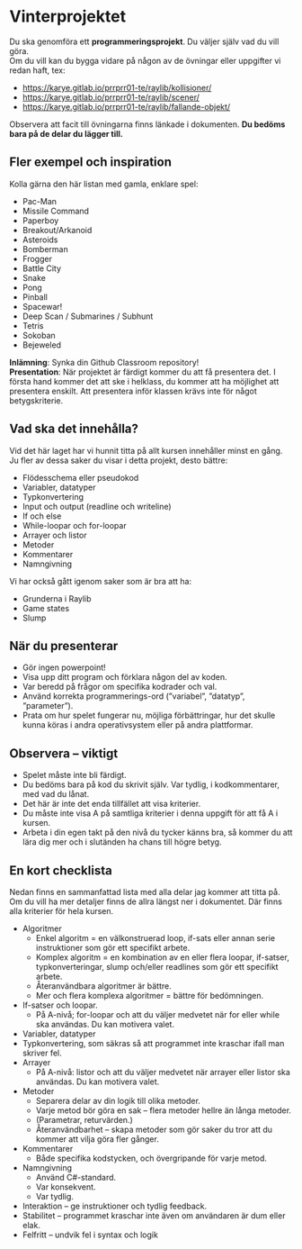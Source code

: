 # Vinterprojektet

Du ska genomföra ett **programmeringsprojekt**. Du väljer själv vad du vill göra.  
Om du vill kan du bygga vidare på någon av de övningar eller uppgifter vi redan haft, tex:

* https://karye.gitlab.io/prrprr01-te/raylib/kollisioner/
* https://karye.gitlab.io/prrprr01-te/raylib/scener/
* https://karye.gitlab.io/prrprr01-te/raylib/fallande-objekt/

Observera att facit till övningarna finns länkade i dokumenten. **Du bedöms bara på de delar du lägger till.**

## Fler exempel och inspiration
Kolla gärna den här listan med gamla, enklare spel:

* Pac-Man
* Missile Command
* Paperboy
* Breakout/Arkanoid
* Asteroids
* Bomberman
* Frogger
* Battle City
* Snake
* Pong
* Pinball
* Spacewar!
* Deep Scan / Submarines / Subhunt
* Tetris
* Sokoban
* Bejeweled

**Inlämning**: Synka din Github Classroom repository!  
**Presentation**: När projektet är färdigt kommer du att få presentera det. I första hand kommer det att ske i helklass, du kommer att ha möjlighet att presentera enskilt. Att presentera inför klassen krävs inte för något betygskriterie.  

## Vad ska det innehålla?
Vid det här laget har vi hunnit titta på allt kursen innehåller minst en gång. Ju fler av dessa saker du visar i detta projekt, desto bättre:  
* Flödesschema eller pseudokod 
* Variabler, datatyper
* Typkonvertering
* Input och output (readline och writeline)
* If och else
* While-loopar och for-loopar
* Arrayer och listor
* Metoder
* Kommentarer
* Namngivning

Vi har också gått igenom saker som är bra att ha:
* Grunderna i Raylib
* Game states
* Slump

## När du presenterar
* Gör ingen powerpoint!
* Visa upp ditt program och förklara någon del av koden.
* Var beredd på frågor om specifika kodrader och val.
* Använd korrekta programmerings-ord (”variabel”, ”datatyp”, ”parameter”).
* Prata om hur spelet fungerar nu, möjliga förbättringar, hur det skulle kunna köras i andra operativsystem eller på andra plattformar.

## Observera – viktigt
* Spelet måste inte bli färdigt.
* Du bedöms bara på kod du skrivit själv. Var tydlig, i kodkommentarer, med vad du lånat.
* Det här är inte det enda tillfället att visa kriterier.
* Du måste inte visa A på samtliga kriterier i denna uppgift för att få A i kursen.
* Arbeta i din egen takt på den nivå du tycker känns bra, så kommer du att lära dig mer och i slutänden ha chans till högre betyg.

## En kort checklista
Nedan finns en sammanfattad lista med alla delar jag kommer att titta på. Om du vill ha mer detaljer finns de allra längst ner i dokumentet. Där finns alla kriterier för hela kursen.
* Algoritmer
  * Enkel algoritm = en välkonstruerad loop, if-sats eller annan serie instruktioner som gör ett specifikt arbete.
  * Komplex algoritm = en kombination av en eller flera loopar, if-satser, typkonverteringar, slump och/eller readlines som gör ett specifikt arbete.
  * Återanvändbara algoritmer är bättre.
  * Mer och flera komplexa algoritmer = bättre för bedömningen.
* If-satser och loopar.
  * På A-nivå; for-loopar och att du väljer medvetet när for eller while ska användas. Du kan motivera valet.
* Variabler, datatyper
* Typkonvertering, som säkras så att programmet inte kraschar ifall man skriver fel.
* Arrayer
  * På A-nivå: listor och att du väljer medvetet när arrayer eller listor ska användas. Du kan motivera valet.
* Metoder
  * Separera delar av din logik till olika metoder.
  * Varje metod bör göra en sak – flera metoder hellre än långa metoder.
  * (Parametrar, returvärden.)
  * Återanvändbarhet – skapa metoder som gör saker du tror att du kommer att vilja göra fler gånger.
* Kommentarer
  * Både specifika kodstycken, och övergripande för varje metod.
* Namngivning
  * Använd C#-standard.
  * Var konsekvent.
  * Var tydlig.
* Interaktion – ge instruktioner och tydlig feedback.
* Stabilitet – programmet kraschar inte även om användaren är dum eller elak.
* Felfritt – undvik fel i syntax och logik

